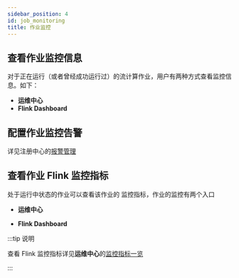 ```yaml
---
sidebar_position: 4
id: job_monitoring
title: 作业监控
---
```


## 查看作业监控信息

对于正在运行（或者曾经成功运行过）的流计算作业，用户有两种方式查看监控信息。如下：

- **运维中心**
- **Flink Dashboard**

## 配置作业监控告警

详见注册中心的[报警管理](../../../administrator_guide/register_center/warning)

## 查看作业 Flink 监控指标

处于运行中状态的作业可以查看该作业的 监控指标，作业的监控有两个入口

- **运维中心**

- **Flink Dashboard**



:::tip 说明

  查看 Flink 监控指标详见**运维中心**的[监控指标一览](../devops_center/indicators_list.md)

:::